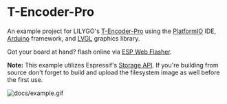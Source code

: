 # T-Encoder-Pro
An example project for LILYGO's [T-Encoder-Pro](https://www.lilygo.cc/products/t-encoder-plus) using the [PlatformIO](https://platformio.org) IDE, [Arduino](https://www.arduino.cc/) framework, and [LVGL](https://lvgl.io/) graphics library.

Got your board at hand? flash online via [ESP Web Flasher](https://kamranaghlami.github.io/ESPWebFlasher/?repo=KamranAghlami/T-Encoder-Pro).

**Note:** This example utilizes Espressif's [Storage API](https://docs.espressif.com/projects/esp-idf/en/latest/esp32s3/api-reference/storage/index.html). If you're building from source don't forget to build and upload the filesystem image as well before the first use.

![docs/example.gif](docs/example.gif?raw=true)
